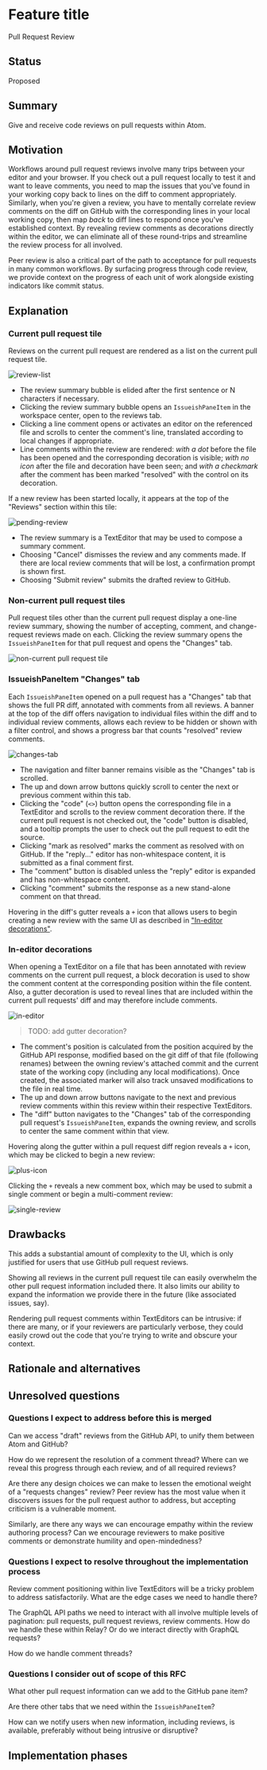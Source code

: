 # Feature title

Pull Request Review

## Status

Proposed

## Summary

Give and receive code reviews on pull requests within Atom.

## Motivation

Workflows around pull request reviews involve many trips between your editor and your browser. If you check out a pull request locally to test it and want to leave comments, you need to map the issues that you've found in your working copy back to lines on the diff to comment appropriately. Similarly, when you're given a review, you have to mentally correlate review comments on the diff on GitHub with the corresponding lines in your local working copy, then map _back_ to diff lines to respond once you've established context. By revealing review comments as decorations directly within the editor, we can eliminate all of these round-trips and streamline the review process for all involved.

Peer review is also a critical part of the path to acceptance for pull requests in many common workflows. By surfacing progress through code review, we provide context on the progress of each unit of work alongside existing indicators like commit status.

## Explanation

### Current pull request tile

Reviews on the current pull request are rendered as a list on the current pull request tile.

![review-list](https://user-images.githubusercontent.com/378023/46273505-b9533280-c590-11e8-840e-a8eac8023cad.png)

* The review summary bubble is elided after the first sentence or N characters if necessary.
* Clicking the review summary bubble opens an `IssueishPaneItem` in the workspace center, open to the reviews tab.
* Clicking a line comment opens or activates an editor on the referenced file and scrolls to center the comment's line, translated according to local changes if appropriate.
* Line comments within the review are rendered: _with a dot_ before the file has been opened and the corresponding decoration is visible; _with no icon_ after the file and decoration have been seen; and _with a checkmark_ after the comment has been marked "resolved" with the control on its decoration.

If a new review has been started locally, it appears at the top of the "Reviews" section within this tile:

![pending-review](https://user-images.githubusercontent.com/378023/46275946-9bd69680-c599-11e8-9889-66c35458286a.png)

* The review summary is a TextEditor that may be used to compose a summary comment.
* Choosing "Cancel" dismisses the review and any comments made. If there are local review comments that will be lost, a confirmation prompt is shown first.
* Choosing "Submit review" submits the drafted review to GitHub.

### Non-current pull request tiles

Pull request tiles other than the current pull request display a one-line review summary, showing the number of accepting, comment, and change-request reviews made on each. Clicking the review summary opens the `IssueishPaneItem` for that pull request and opens the "Changes" tab.

![non-current pull request tile](https://user-images.githubusercontent.com/17565/46228625-a2aea080-c330-11e8-945b-72be7824623f.png)

### IssueishPaneItem "Changes" tab

Each `IssueishPaneItem` opened on a pull request has a "Changes" tab that shows the full PR diff, annotated with comments from all reviews. A banner at the top of the diff offers navigation to individual files within the diff and to individual review comments, allows each review to be hidden or shown with a filter control, and shows a progress bar that counts "resolved" review comments.

![changes-tab](https://user-images.githubusercontent.com/378023/46287431-6e9bdf80-c5bd-11e8-99eb-f3f81ba64e81.png)

* The navigation and filter banner remains visible as the "Changes" tab is scrolled.
* The up and down arrow buttons quickly scroll to center the next or previous comment within this tab.
* Clicking the "code" (`<>`) button opens the corresponding file in a TextEditor and scrolls to the review comment decoration there. If the current pull request is not checked out, the "code" button is disabled, and a tooltip prompts the user to check out the pull request to edit the source.
* Clicking "mark as resolved" marks the comment as resolved with on GitHub. If the "reply..." editor has non-whitespace content, it is submitted as a final comment first.
* The "comment" button is disabled unless the "reply" editor is expanded and has non-whitespace content.
* Clicking "comment" submits the response as a new stand-alone comment on that thread.

Hovering in the diff's gutter reveals a `+` icon that allows users to begin creating a new review with the same UI as described in ["In-editor decorations"](#in-editor-decorations).

### In-editor decorations

When opening a TextEditor on a file that has been annotated with review comments on the current pull request, a block decoration is used to show the comment content at the corresponding position within the file content. Also, a gutter decoration is used to reveal lines that are included within the current pull requests' diff and may therefore include comments.

![in-editor](https://user-images.githubusercontent.com/378023/44790482-69bcc800-abda-11e8-8a0f-922c0942b8c6.png)

> TODO: add gutter decoration?

* The comment's position is calculated from the position acquired by the GitHub API response, modified based on the git diff of that file (following renames) between the owning review's attached commit and the current state of the working copy (including any local modifications). Once created, the associated marker will also track unsaved modifications to the file in real time.
* The up and down arrow buttons navigate to the next and previous review comments within this review within their respective TextEditors.
* The "diff" button navigates to the "Changes" tab of the corresponding pull request's `IssueishPaneItem`, expands the owning review, and scrolls to center the same comment within that view.

Hovering along the gutter within a pull request diff region reveals a `+` icon, which may be clicked to begin a new review:

![plus-icon](https://user-images.githubusercontent.com/378023/40348708-6698b2ea-5ddf-11e8-8eaa-9d95bc483fb1.png)

Clicking the `+` reveals a new comment box, which may be used to submit a single comment or begin a multi-comment review:

![single-review](https://user-images.githubusercontent.com/378023/40351475-78a527c2-5de7-11e8-8006-72d859514ecc.png)

## Drawbacks

This adds a substantial amount of complexity to the UI, which is only justified for users that use GitHub pull request reviews.

Showing all reviews in the current pull request tile can easily overwhelm the other pull request information included there. It also limits our ability to expand the information we provide there in the future (like associated issues, say).

Rendering pull request comments within TextEditors can be intrusive: if there are many, or if your reviewers are particularly verbose, they could easily crowd out the code that you're trying to write and obscure your context.

## Rationale and alternatives

<!-- Ongoing --->

## Unresolved questions

### Questions I expect to address before this is merged

Can we access "draft" reviews from the GitHub API, to unify them between Atom and GitHub?

How do we represent the resolution of a comment thread? Where can we reveal this progress through each review, and of all required reviews?

Are there any design choices we can make to lessen the emotional weight of a "requests changes" review? Peer review has the most value when it discovers issues for the pull request author to address, but accepting criticism is a vulnerable moment.

Similarly, are there any ways we can encourage empathy within the review authoring process? Can we encourage reviewers to make positive comments or demonstrate humility and open-mindedness?

### Questions I expect to resolve throughout the implementation process

Review comment positioning within live TextEditors will be a tricky problem to address satisfactorily. What are the edge cases we need to handle there?

The GraphQL API paths we need to interact with all involve multiple levels of pagination: pull requests, pull request reviews, review comments. How do we handle these within Relay? Or do we interact directly with GraphQL requests?

How do we handle comment threads?

### Questions I consider out of scope of this RFC

What other pull request information can we add to the GitHub pane item?

Are there other tabs that we need within the `IssueishPaneItem`?

How can we notify users when new information, including reviews, is available, preferably without being intrusive or disruptive?

## Implementation phases

<!--
- Can this functionality be introduced in multiple, distinct, self-contained pull requests?
- A specification for when the feature is considered "done."
-->
